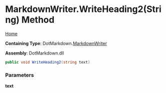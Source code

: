 <a name="_top"></a>

# MarkdownWriter\.WriteHeading2\(String\) Method

[Home](../../../README.md#_top)

**Containing Type**: DotMarkdown\.[MarkdownWriter](../README.md#_top)

**Assembly**: DotMarkdown\.dll

```csharp
public void WriteHeading2(string text)
```

### Parameters

**text**